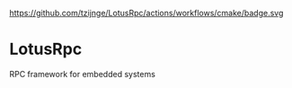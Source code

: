 https://github.com/tzijnge/LotusRpc/actions/workflows/cmake/badge.svg

# LotusRpc
RPC framework for embedded systems
